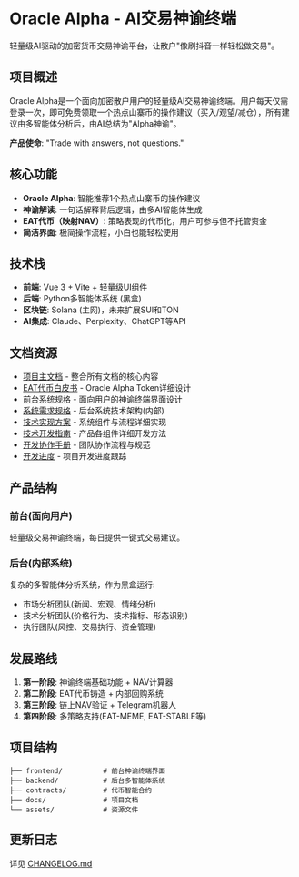 # Oracle Alpha - AI交易神谕终端

轻量级AI驱动的加密货币交易神谕平台，让散户"像刷抖音一样轻松做交易"。

## 项目概述

Oracle Alpha是一个面向加密散户用户的轻量级AI交易神谕终端。用户每天仅需登录一次，即可免费领取一个热点山寨币的操作建议（买入/观望/减仓），所有建议由多智能体分析后，由AI总结为"Alpha神谕"。

**产品使命**: "Trade with answers, not questions."

## 核心功能

- **Oracle Alpha**: 智能推荐1个热点山寨币的操作建议
- **神谕解读**: 一句话解释背后逻辑，由多AI智能体生成
- **EAT代币（映射NAV）**: 策略表现的代币化，用户可参与但不托管资金
- **简洁界面**: 极简操作流程，小白也能轻松使用

## 技术栈

- **前端**: Vue 3 + Vite + 轻量级UI组件
- **后端**: Python多智能体系统 (黑盒)
- **区块链**: Solana (主网)，未来扩展SUI和TON
- **AI集成**: Claude、Perplexity、ChatGPT等API

## 文档资源

- [项目主文档](./docs/MASTER_DOCUMENTATION.md) - 整合所有文档的核心内容
- [EAT代币白皮书](./docs/EAT_WHITEPAPER.md) - Oracle Alpha Token详细设计
- [前台系统规格](./docs/FRONTEND_SPEC.md) - 面向用户的神谕终端界面设计
- [系统需求规格](./docs/REQUIREMENTS.md) - 后台系统技术架构(内部)
- [技术实现方案](./docs/IMPLEMENTATION.md) - 系统组件与流程详细实现
- [技术开发指南](./docs/DEVELOPMENT_TECHNICAL_GUIDE.md) - 产品各组件详细开发方法
- [开发协作手册](./docs/DEVELOPMENT_GUIDE.md) - 团队协作流程与规范
- [开发进度](./docs/PROGRESS.md) - 项目开发进度跟踪

## 产品结构

### 前台(面向用户)
轻量级交易神谕终端，每日提供一键式交易建议。

### 后台(内部系统) 
复杂的多智能体分析系统，作为黑盒运行:
- 市场分析团队(新闻、宏观、情绪分析)
- 技术分析团队(价格行为、技术指标、形态识别)
- 执行团队(风控、交易执行、资金管理)

## 发展路线

1. **第一阶段**: 神谕终端基础功能 + NAV计算器
2. **第二阶段**: EAT代币铸造 + 内部回购系统
3. **第三阶段**: 链上NAV验证 + Telegram机器人
4. **第四阶段**: 多策略支持(EAT-MEME, EAT-STABLE等)

## 项目结构

```
├── frontend/          # 前台神谕终端界面
├── backend/           # 后台多智能体系统
├── contracts/         # 代币智能合约
├── docs/              # 项目文档
└── assets/            # 资源文件
```

## 更新日志

详见 [CHANGELOG.md](./CHANGELOG.md) 